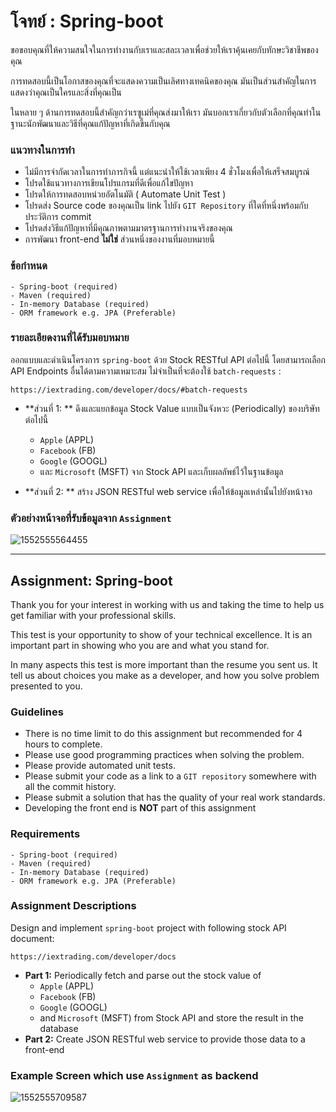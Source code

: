 # โจทย์ : Spring-boot

ขอขอบคุณที่ให้ความสนใจในการทำงานกับเราและสละเวลาเพื่อช่วยให้เราคุ้นเคยกับทักษะวิชาชีพของคุณ

การทดสอบนี้เป็นโอกาสของคุณที่จะแสดงความเป็นเลิศทางเทคนิคของคุณ มันเป็นส่วนสำคัญในการแสดงว่าคุณเป็นใครและสิ่งที่คุณเป็น

ในหลาย ๆ ด้านการทดสอบนี้สำคัญกว่าเรซูเม่ที่คุณส่งมาให้เรา มันบอกเราเกี่ยวกับตัวเลือกที่คุณทำในฐานะนักพัฒนาและวิธีที่คุณแก้ปัญหาที่เกิดขึ้นกับคุณ



### แนวทางในการทำ

- ไม่มีการจำกัดเวลาในการทำภารกิจนี้ แต่แนะนำให้ใช้เวลาเพียง 4 ชั่วโมงเพื่อให้เสร็จสมบูรณ์
- โปรดใช้แนวทางการเขียนโปรแกรมที่ดีเพื่อแก้ไขปัญหา
- โปรดให้การทดสอบหน่วยอัตโนมัติ ( Automate Unit Test )
- โปรดส่ง Source code ของคุณเป็น link ไปยัง `GIT Repository` ที่ใดที่หนึ่งพร้อมกับประวัติการ commit
- โปรดส่งวิธีแก้ปัญหาที่มีคุณภาพตามมาตรฐานการทำงานจริงของคุณ
- การพัฒนา front-end **ไม่ใช่** ส่วนหนึ่งของงานที่มอบหมายนี้



### ข้อกำหนด

```
- Spring-boot (required)
- Maven (required)
- In-memory Database (required)
- ORM framework e.g. JPA (Preferable)
```



### รายละเอียดงานที่ได้รับมอบหมาย

ออกแบบและดำเนินโครงการ `spring-boot` ด้วย Stock RESTful API ต่อไปนี้ 
โดยสามารถเลือก API Endpoints อื่นได้ตามความเหมาะสม ไม่จำเป็นที่จะต้องใช้ `batch-requests` :

```
https://iextrading.com/developer/docs/#batch-requests
```

- **ส่วนที่ 1: ** ดึงและแยกข้อมูล Stock Value แบบเป็นจังหวะ (Periodically) ของบริษัทต่อไปนี้
   - `Apple` (APPL)
   - `Facebook` (FB)
   - `Google` (GOOGL)
   - และ `Microsoft` (MSFT) จาก Stock API และเก็บผลลัพธ์ไว้ในฐานข้อมูล

- **ส่วนที่ 2: ** สร้าง  JSON RESTful web service เพื่อให้ข้อมูลเหล่านั้นไปยังหน้าจอ

   

### ตัวอย่างหน้าจอที่รับข้อมูลจาก `Assignment`

![1552555564455](C:\Users\warinl\AppData\Roaming\Typora\typora-user-images\1552555564455.png)



----



## Assignment: Spring-boot

Thank you for your interest in working with us and taking the time to help us get familiar with your professional skills.

This test is your opportunity to show of your technical excellence. It is an important part in showing who you are and what you stand for.

In many aspects this test is more important than the resume you sent us. It tell us about choices you make as a developer, and how you solve problem presented to you.

### Guidelines

- There is no time limit to do this assignment but recommended for 4 hours to complete.
- Please use good programming practices when solving the problem.
- Please provide automated unit tests.
- Please submit your code as a link to a `GIT repository` somewhere with all the commit history.
- Please submit a solution that has the quality of your real work standards.
- Developing the front end is **NOT** part of this assignment



### Requirements

```
- Spring-boot (required)
- Maven (required)
- In-memory Database (required)
- ORM framework e.g. JPA (Preferable)
```



### Assignment Descriptions

Design and implement `spring-boot` project with following stock API document: 

```
https://iextrading.com/developer/docs
```

- **Part 1:** Periodically fetch and parse out the stock value of 
  - `Apple`  (APPL)
  - `Facebook` (FB)
  - `Google`  (GOOGL)
  - and `Microsoft`  (MSFT) from Stock API and store the result in the database
- **Part 2:** Create JSON RESTful web service to provide those data to a front-end



### Example Screen which use `Assignment` as backend

![1552555709587](C:\Users\warinl\AppData\Roaming\Typora\typora-user-images\1552555709587.png)